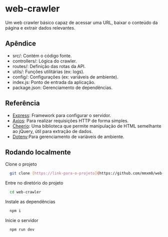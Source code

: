 
# web-crawler

Um web crawler básico capaz de acessar uma URL, baixar o conteúdo da página e extrair dados relevantes.



## Apêndice

- src/: Contém o código fonte.
- controllers/: Lógica do crawler.
- routes/: Definição das rotas da API.
- utils/: Funções utilitárias (ex: logs).
- config/: Configurações (ex: variáveis de ambiente).
- index.js: Ponto de entrada da aplicação.
- package.json: Gerenciamento de dependências.



## Referência

 - [Express](https://expressjs.com/): Framework para configurar o servidor.
 - [Axios](https://axios-http.com/docs/intro): Para realizar requisições HTTP de forma simples.
 - [Cheerio](https://cheerio.js.org/):  Uma biblioteca que permite manipulação de HTML semelhante ao jQuery, útil para extração de dados.
 - [Dotenv](https://www.npmjs.com/package/dotenv):Para gerenciamento de variáveis de ambiente.

## Rodando localmente

Clone o projeto

```bash
  git clone [https://link-para-o-projeto](https://github.com/mmxm0/web-crawler.git)
```

Entre no diretório do projeto

```bash
  cd web-crawler
```

Instale as dependências

```bash
  npm i
```

Inicie o servidor

```bash
  npm run dev
```

